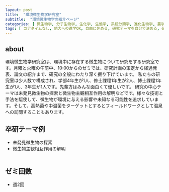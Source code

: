 ```yaml
---
layout: post
title:  "環境微生物学研究室"
subtitle:  "環境微生物学の紹介ページ"
categories: [ 微生物学, 分子生物学, 生化学, 生態学, 系統分類学, 進化生物学, 農学, バイオインフォマティクス ]
tags: [ コアタイムなし, 他大への進学OK, 自由に休める, 研究テーマを自分で決める, 研究テーマが与えられる, イベントあり,自分のデスクがある, サンプリングあり]
---
```


## about
環境微生物学研究室は、環境中に存在する微生物について研究をする研究室です。月曜と火曜の午前中、10:00からのゼミでは、研究計画の策定から経過発表、論文の紹介まで、研究の全般にわたり深く掘り下げています。
私たちの研究室は少人数で構成され、学部4年生が1人、修士課程1年生が2人、博士課程1年生が1人、3年生が1人です。先輩方はみんな面白くて優しいです。
研究の中心テーマは未発見微生物の探索と微生物主観相互作用の解明などです。様々な技術と手法を駆使して、微生物が環境に与える影響や未知なる可能性を追求しています。そして、高熱菌や中温菌をターゲットとするとフィールドワークとして温泉への訪問することもあります。

## 卒研テーマ例
- 未発見微生物の探索
- 微生物主観相互作用の解明
<br /><br />

## ゼミ回数
- 週2回
<br /><br />

